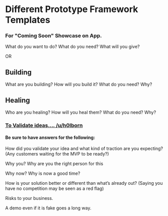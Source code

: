 # Different Prototype Framework Templates

### For "Coming Soon" Showcase on App.

What do you want to do?
What do you need?
What will you give?

OR

## Building

What are you building? How will you build it? What do you need? Why?

## Healing

Who are you healing? How will you heal them? What do you need? Why?

### [To Validate ideas.... /u/h0lborn](https://www.reddit.com/r/startups/comments/beqw3h/is_there_anything_specific_to_be_aware_of_when/)

#### Be sure to have answers for the following:

How did you validate your idea and what kind of traction are you expecting? (Any customers waiting for the MVP to be ready?)

Why you? Why are you the right person for this

Why now? Why is now a good time?

How is your solution better or different than what’s already out? (Saying you have no competition may be seen as a red flag)

Risks to your business.

A demo even if it is fake goes a long way.



